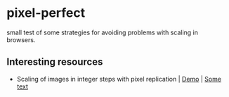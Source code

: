 # pixel-perfect

small test of some strategies for avoiding problems with scaling in browsers.

## Interesting resources
- Scaling of images in integer steps with pixel replication | [Demo](https://tanalin.com/_x/demos/integer-scaling/)
  | [Some text](https://tanalin.com/en/articles/integer-scaling/)

